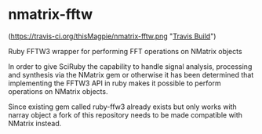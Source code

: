 nmatrix-fftw
============

(https://travis-ci.org/thisMagpie/nmatrix-fftw.png "[Travis Build](https://travis-ci.org/ThisMagpie/nmatrix-fftw)")

Ruby FFTW3 wrapper for performing FFT operations on NMatrix objects

In order to give SciRuby the capability to handle signal analysis, processing and synthesis via the NMatrix gem or otherwise it has been determined that implementing the FFTW3 API in ruby makes it possible to perform operations on NMatrix objects.

Since existing gem called ruby-ffw3 already exists but only works with narray object a fork of this repository needs to be made compatible with NMatrix instead.
